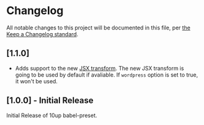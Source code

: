 # Changelog

All notable changes to this project will be documented in this file, per [the Keep a Changelog standard](http://keepachangelog.com/).

## [1.1.0]
- Adds support to the new [JSX transform](https://reactjs.org/blog/2020/09/22/introducing-the-new-jsx-transform.html). The new JSX transform is going to be used by default if avaliable. If `wordpress` option is set to true, it won't be used.

## [1.0.0] - Initial Release
Initial Release of 10up babel-preset.